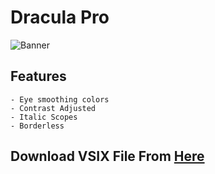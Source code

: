 # Dracula Pro

![Banner](https://i.postimg.cc/gJKxYqC9/Dracula-Pro.png)

## Features

    - Eye smoothing colors
    - Contrast Adjusted
    - Italic Scopes
    - Borderless

## Download VSIX File From [Here](https://drive.google.com/uc?export=download&id=1JZqd9OgSawp3WVkxcCO7mq86QefStgCY)
